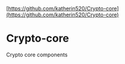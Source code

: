 [https://github.com/katherin520/Crypto-core](https://github.com/katherin520/Crypto-core)

# Crypto-core

Crypto core components
